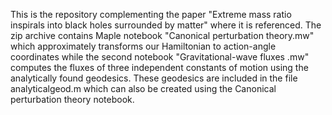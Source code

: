 This is the repository  complementing  the paper "Extreme mass ratio inspirals into black holes surrounded by matter" where it is referenced. 
The zip archive contains   Maple notebook  "Canonical perturbation theory.mw" which approximately transforms our Hamiltonian to action-angle coordinates while the second notebook "Gravitational-wave fluxes .mw" computes the fluxes of three independent constants of motion using the analytically found geodesics. These geodesics are included in the file analyticalgeod.m which can also be created using  the Canonical perturbation theory notebook.
